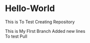 # Hello-World
This is To Test Creating Repository

This is My FIrst Branch
Added new lines
\
To test Pull
